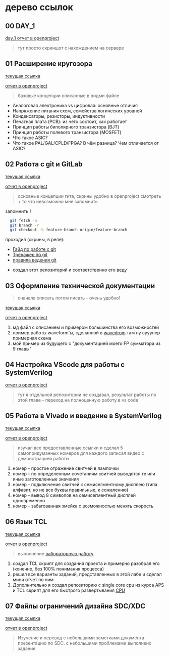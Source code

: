 # дерево ссылок

## 00 DAY_1

[day_1 отчет в openproject](https://openproject.borisblade.ru/projects/stazhirovki-rtl/work_packages/1788/activity?query_props=%7B%22c%22%3A%5B%22id%22%2C%22subject%22%2C%22type%22%2C%22status%22%2C%22priority%22%2C%22assignee%22%2C%22category%22%2C%22dueDate%22%2C%22percentageDone%22%5D%2C%22hi%22%3Atrue%2C%22g%22%3A%22%22%2C%22is%22%3Atrue%2C%22tv%22%3Afalse%2C%22hla%22%3A%5B%22status%22%2C%22priority%22%2C%22dueDate%22%5D%2C%22t%22%3A%22id%3Aasc%22%2C%22f%22%3A%5B%7B%22n%22%3A%22status%22%2C%22o%22%3A%22o%22%2C%22v%22%3A%5B%5D%7D%5D%2C%22pp%22%3A20%2C%22pa%22%3A4%7D)


> тут просто скриншот с нахождением на сервере

## 01 Расширение кругозора

[текущая ссылка](https://gitlab.borisblade.ru/glebFrolov/Internship/-/tree/gleb.Frolov.broadening_of_horizons/%2001_base_concepts)

[отчет в openproject](https://openproject.borisblade.ru/projects/stazhirovki-rtl/work_packages/1792/relations?query_props=%7B%22c%22%3A%5B%22id%22%2C%22subject%22%2C%22type%22%2C%22status%22%2C%22priority%22%2C%22assignee%22%2C%22category%22%2C%22dueDate%22%2C%22percentageDone%22%5D%2C%22hi%22%3Atrue%2C%22g%22%3A%22%22%2C%22is%22%3Atrue%2C%22tv%22%3Afalse%2C%22hla%22%3A%5B%22status%22%2C%22priority%22%2C%22dueDate%22%5D%2C%22t%22%3A%22id%3Aasc%22%2C%22f%22%3A%5B%7B%22n%22%3A%22status%22%2C%22o%22%3A%22o%22%2C%22v%22%3A%5B%5D%7D%5D%2C%22pp%22%3A20%2C%22pa%22%3A4%7D)


>базовые концепции описанные в ридми файле

 * Аналоговая электроника vs цифровая: основные отличия
 * Напряжение питания схем, семейства логических уровней
 * Конденсаторы, резисторы, индуктивности
 * Печатная плата (PCB): из чего состоит, как работает
 * Принцип работы биполярного транзистора (BJT)
 * Принцип работы полевого транзистора (MOSFET)
 * Что такое ASIC?
 * Что такое PAL/GAL/CPLD/FPGA? В чём разница? Чем отличается от ASIC?

## 02 Работа с git и GitLab

[текущая ссылка](https://gitlab.borisblade.ru/glebFrolov/Internship/-/tree/glebfrolov.start_in_git/02_git_start)

[отчет в openproject](https://openproject.borisblade.ru/projects/stazhirovki-rtl/work_packages/1796/activity?query_props=%7B%22c%22%3A%5B%22id%22%2C%22subject%22%2C%22type%22%2C%22status%22%2C%22priority%22%2C%22assignee%22%2C%22category%22%2C%22dueDate%22%2C%22percentageDone%22%5D%2C%22hi%22%3Atrue%2C%22g%22%3A%22%22%2C%22is%22%3Atrue%2C%22tv%22%3Afalse%2C%22hla%22%3A%5B%22status%22%2C%22priority%22%2C%22dueDate%22%5D%2C%22t%22%3A%22id%3Aasc%22%2C%22f%22%3A%5B%7B%22n%22%3A%22status%22%2C%22o%22%3A%22o%22%2C%22v%22%3A%5B%5D%7D%5D%2C%22pp%22%3A20%2C%22pa%22%3A4%7D)

>основные концепции гита, скрины удобно в openproject смотреть + то что невозможно мне запомнить

запомнить !

```bash
  git fetch -a
  git branch -r
  git checkout -b feature-branch origin/feature-branch
```

проходил (скрины, в репе):

- [Гайд по работе с git](https://githowto.com/ru/git_basics)
- [Тренажер по git](https://learngitbranching.js.org/)
- [правила ведения git](https://dokuwiki.borisblade.ru/doku.php?id=common:git_workflow)

+ создал этот репозиторий и соответственно его веду

## 03 Оформление технической документации

>сначала описать потом писать - очень удобно!

[текущая ссылка](https://gitlab.borisblade.ru/glebFrolov/Internship/-/tree/glebFrolov.inter_in_tec_doc/03_Registration_of_technical_documentation)

[отчет в openproject](https://openproject.borisblade.ru/projects/stazhirovki-rtl/work_packages/1800/activity?query_props=%7B%22c%22%3A%5B%22id%22%2C%22subject%22%2C%22type%22%2C%22status%22%2C%22priority%22%2C%22assignee%22%2C%22category%22%2C%22dueDate%22%2C%22percentageDone%22%5D%2C%22hi%22%3Atrue%2C%22g%22%3A%22%22%2C%22is%22%3Atrue%2C%22tv%22%3Afalse%2C%22hla%22%3A%5B%22status%22%2C%22priority%22%2C%22dueDate%22%5D%2C%22t%22%3A%22id%3Aasc%22%2C%22f%22%3A%5B%7B%22n%22%3A%22status%22%2C%22o%22%3A%22o%22%2C%22v%22%3A%5B%5D%7D%5D%2C%22pp%22%3A20%2C%22pa%22%3A4%7D)

1. мд файл с описанием и примером большинства его возможностей
2. пример работы waveform'ы, сделанной в [wavedrom](https://wavedrom.com)
   там ну сууупер примерная схема
3. мой пример из будущего с "документацией моего FP сумматора из 9 главы"

## 04 Настройка VScode для работы с SystemVerilog

[отчет в openproject](https://openproject.borisblade.ru/projects/stazhirovki-rtl/work_packages/1801/activity?query_props=%7B%22c%22%3A%5B%22id%22%2C%22subject%22%2C%22type%22%2C%22status%22%2C%22priority%22%2C%22assignee%22%2C%22category%22%2C%22dueDate%22%2C%22percentageDone%22%5D%2C%22hi%22%3Atrue%2C%22g%22%3A%22%22%2C%22is%22%3Atrue%2C%22tv%22%3Afalse%2C%22hla%22%3A%5B%22status%22%2C%22priority%22%2C%22dueDate%22%5D%2C%22t%22%3A%22id%3Aasc%22%2C%22f%22%3A%5B%7B%22n%22%3A%22status%22%2C%22o%22%3A%22o%22%2C%22v%22%3A%5B%5D%7D%5D%2C%22pp%22%3A20%2C%22pa%22%3A4%7D)

>тут я отдельной репозитории не создавал, результат работы по этой главе - переход на полноценную работу в vs code

## 05 Работа в Vivado и введение в SystemVerilog

[текущая ссылка](https://gitlab.borisblade.ru/glebFrolov/Internship/-/tree/glebFrolov.vivado_basic/05_vivado_basic)

[отчет в openproject](https://openproject.borisblade.ru/projects/stazhirovki-rtl/work_packages/1802/activity?query_props=%7B%22c%22%3A%5B%22id%22%2C%22subject%22%2C%22type%22%2C%22status%22%2C%22priority%22%2C%22assignee%22%2C%22category%22%2C%22dueDate%22%2C%22percentageDone%22%5D%2C%22hi%22%3Atrue%2C%22g%22%3A%22%22%2C%22is%22%3Atrue%2C%22tv%22%3Afalse%2C%22hla%22%3A%5B%22status%22%2C%22priority%22%2C%22dueDate%22%5D%2C%22t%22%3A%22id%3Aasc%22%2C%22f%22%3A%5B%7B%22n%22%3A%22status%22%2C%22o%22%3A%22o%22%2C%22v%22%3A%5B%5D%7D%5D%2C%22pp%22%3A20%2C%22pa%22%3A4%7D)

> изучал все предоставленные ссылки и сделал 5 самопридуманных номеров
> для каждого записал видео с демонстрацией работы

1. номер - простое отражение свитчей в лампочки
2. номер - по определенным сочетаниям свитчей выводятся те или иные заготовленные значения
3. номер - подключение свитчей к семисегментному дисплею (типа алфавит, но не все буквы правильные, к сожалению)
4. номер - вывод 8 символов на семисегментный дисплей одновременно
5. номер - забагованная змейка с возможностью менять скорость

## 06 Язык TCL

[текущая ссылка](https://gitlab.borisblade.ru/glebFrolov/Internship/-/tree/glebFrolov.TCL_intership/06_TCL_intership)

[отчет в openproject](https://openproject.borisblade.ru/projects/stazhirovki-rtl/work_packages/1807/activity?query_props=%7B%22c%22%3A%5B%22id%22%2C%22subject%22%2C%22type%22%2C%22status%22%2C%22priority%22%2C%22assignee%22%2C%22category%22%2C%22dueDate%22%2C%22percentageDone%22%5D%2C%22hi%22%3Atrue%2C%22g%22%3A%22%22%2C%22is%22%3Atrue%2C%22tv%22%3Afalse%2C%22hla%22%3A%5B%22status%22%2C%22priority%22%2C%22dueDate%22%5D%2C%22t%22%3A%22id%3Aasc%22%2C%22f%22%3A%5B%7B%22n%22%3A%22status%22%2C%22o%22%3A%22o%22%2C%22v%22%3A%5B%5D%7D%5D%2C%22pp%22%3A20%2C%22pa%22%3A4%7D)

> выполнение  [лабораторную работу](https://github.com/MPSU/FPGA_pract/blob/main/Labs/01.%20Tcl/README.md)

1. создал TCL скрипт для создания проекта и примерно разобрал его (конечно, без 100% понимания процесса)
2. решил все варианты заданий, представленных в этой лабе и сделал мини отчет по ним
3. Дополнительно я создал репозиторию с single core cpu из курса APS и TCL скрипт для его быстрого развертывания [CPU](https://github.com/Gandoler/Single_core_cpu)

## 07 Файлы ограничений дизайна SDC/XDC

[текущая ссылка](https://gitlab.borisblade.ru/glebFrolov/Internship/-/tree/glebFrolov.SDC_XDC)

[отчет в openproject](https://openproject.borisblade.ru/projects/stazhirovki-rtl/work_packages/1827/activity?query_props=%7B%22c%22%3A%5B%22id%22%2C%22subject%22%2C%22type%22%2C%22status%22%2C%22priority%22%2C%22assignee%22%2C%22category%22%2C%22dueDate%22%2C%22percentageDone%22%5D%2C%22hi%22%3Atrue%2C%22g%22%3A%22%22%2C%22is%22%3Atrue%2C%22tv%22%3Afalse%2C%22hla%22%3A%5B%22status%22%2C%22priority%22%2C%22dueDate%22%5D%2C%22t%22%3A%22id%3Aasc%22%2C%22f%22%3A%5B%7B%22n%22%3A%22status%22%2C%22o%22%3A%22o%22%2C%22v%22%3A%5B%5D%7D%5D%2C%22pp%22%3A20%2C%22pa%22%3A4%7D)

>  Изучение и перевод с небольшими заметками документа-презентацию по SDC.
> с небольшими проблемами выполнено задание
